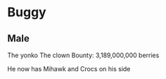 # Buggy
    
## Male
The yonko 
The clown
Bounty: 3,189,000,000 berries

He now has Mihawk and Crocs on his side
